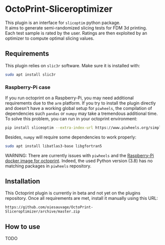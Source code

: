# OctoPrint-Sliceroptimizer

This plugin is an interface for `slicoptim` python package.  
It aims to generate semi-randomized slicing tests for FDM 3d printing.  
Each test sample is rated by the user. Ratings are then exploited by an optimizer to compute optimal slicing values.

## Requirements

This plugin relies on `slic3r` software. Make sure it is installed with:

```bash
sudo apt install slic3r
```
### Raspberry-Pi case

If you run octoprint on a Raspberry-Pi, you may need additional requirements due to the `arm` platform. If you try to install the plugin directly and doesn't have a working global setup for `piwheels`, the compilation of dependencies such `pandas` or `numpy` may take a tremendous additional time. To solve this problem, you can run in your octoprint environment:

```bash
pip install sliceoptim --extra-index-url https://www.piwheels.org/simple
```

Besides, `numpy` will require some dependencies to work properly:

```bash
sudo apt install libatlas3-base libgfortran5
```

WARNING: There are currently issues with `piwheels` and the [Raspberry-Pi docker image for octoprint](https://github.com/OctoPrint/octoprint-docker). Indeed, the used Python version (3.8) has no matching packages in `piwheels` repository.


## Installation

This Octoprint plugin is currently in beta and not yet on the plugins repository. Once all requirements are met, install it manually using this URL:

    https://github.com/oiesauvage/OctoPrint-Sliceroptimizer/archive/master.zip


## How to use

TODO
